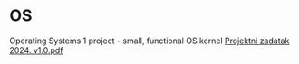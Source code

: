 # OS
Operating Systems 1 project - small, functional OS kernel
[Projektni zadatak 2024. v1.0.pdf](https://github.com/user-attachments/files/20256115/Projektni.zadatak.2024.v1.0.pdf)
